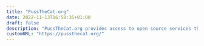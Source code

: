 ```yaml
---
title: "PussTheCat.org"
date: 2022-11-13T16:58:35+01:00
draft: false
description: "PussTheCat.org provides access to open source services that are focused on privacy and video games servers."
customURL: "https://pussthecat.org/"
---
```

